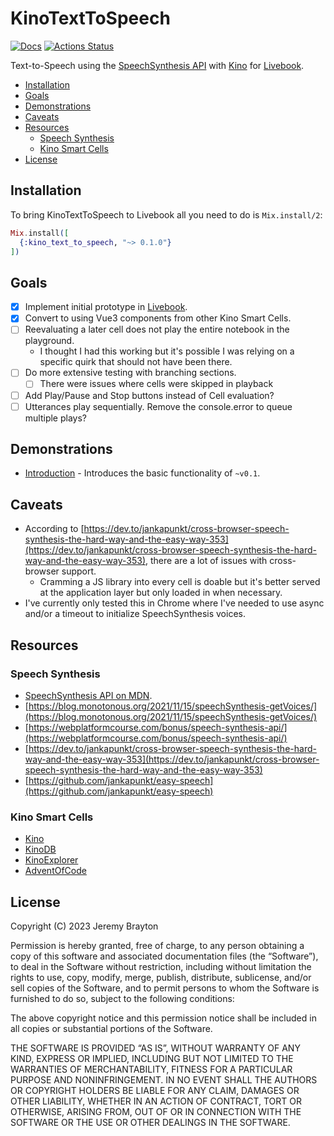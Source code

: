 # KinoTextToSpeech

[![Docs](https://img.shields.io/badge/hex.pm-docs-8e7ce6.svg)](https://hexdocs.pm/kino_text_to_speech)
[![Actions Status](https://github.com/w0rd-driven/kino_text_to_speech/workflows/Test/badge.svg)](https://github.com/w0rd-driven/kino_text_to_speech/actions)

Text-to-Speech using the [SpeechSynthesis API](https://developer.mozilla.org/en-US/docs/Web/API/SpeechSynthesis)
with [Kino](https://github.com/livebook-dev/kino)
for [Livebook](https://github.com/livebook-dev/livebook).

* [Installation](#installation)
* [Goals](#goals)
* [Demonstrations](#demonstrations)
* [Caveats](#caveats)
* [Resources](#resources)
    * [Speech Synthesis](#speech-synthesis)
    * [Kino Smart Cells](#kino-smart-cells)
* [License](#license)

## Installation

To bring KinoTextToSpeech to Livebook all you need to do is `Mix.install/2`:

```elixir
Mix.install([
  {:kino_text_to_speech, "~> 0.1.0"}
])
```

## Goals

* [x] Implement initial prototype in [Livebook](notebooks/prototype.livemd).
* [x] Convert to using Vue3 components from other Kino Smart Cells.
* [ ] Reevaluating a later cell does not play the entire notebook in the playground.
    * I thought I had this working but it's possible I was relying on a specific quirk that should not have been there.
* [ ] Do more extensive testing with branching sections.
    * [ ] There were issues where cells were skipped in playback
* [ ] Add Play/Pause and Stop buttons instead of Cell evaluation?
* [ ] Utterances play sequentially. Remove the console.error to queue multiple plays?

## Demonstrations

* [Introduction](demos/introduction.mp4) - Introduces the basic functionality of `~v0.1`.

## Caveats

* According to [https://dev.to/jankapunkt/cross-browser-speech-synthesis-the-hard-way-and-the-easy-way-353](https://dev.to/jankapunkt/cross-browser-speech-synthesis-the-hard-way-and-the-easy-way-353), there are a lot of issues with cross-browser support.
    * Cramming a JS library into every cell is doable but it's better served at the application layer but only loaded in when necessary.
* I've currently only tested this in Chrome where I've needed to use async and/or a timeout to initialize SpeechSynthesis voices.

## Resources

### Speech Synthesis

* [SpeechSynthesis API on MDN](https://developer.mozilla.org/en-US/docs/Web/API/SpeechSynthesis).
* [https://blog.monotonous.org/2021/11/15/speechSynthesis-getVoices/](https://blog.monotonous.org/2021/11/15/speechSynthesis-getVoices/)
* [https://webplatformcourse.com/bonus/speech-synthesis-api/](https://webplatformcourse.com/bonus/speech-synthesis-api/)
* [https://dev.to/jankapunkt/cross-browser-speech-synthesis-the-hard-way-and-the-easy-way-353](https://dev.to/jankapunkt/cross-browser-speech-synthesis-the-hard-way-and-the-easy-way-353)
* [https://github.com/jankapunkt/easy-speech](https://github.com/jankapunkt/easy-speech)

### Kino Smart Cells

* [Kino](https://github.com/livebook-dev/kino)
* [KinoDB](https://github.com/livebook-dev/kino_db/)
* [KinoExplorer](https://github.com/livebook-dev/kino_explorer)
* [AdventOfCode](https://github.com/nettinho/smaoc/)

## License

Copyright (C) 2023 Jeremy Brayton

Permission is hereby granted, free of charge, to any person obtaining a copy
of this software and associated documentation files (the “Software”), to deal
in the Software without restriction, including without limitation the rights
to use, copy, modify, merge, publish, distribute, sublicense, and/or sell copies
of the Software, and to permit persons to whom the Software is furnished to do
so, subject to the following conditions:

The above copyright notice and this permission notice shall be included in all
copies or substantial portions of the Software.

THE SOFTWARE IS PROVIDED “AS IS”, WITHOUT WARRANTY OF ANY KIND, EXPRESS OR IMPLIED,
INCLUDING BUT NOT LIMITED TO THE WARRANTIES OF MERCHANTABILITY, FITNESS FOR A
PARTICULAR PURPOSE AND NONINFRINGEMENT. IN NO EVENT SHALL THE AUTHORS OR COPYRIGHT
HOLDERS BE LIABLE FOR ANY CLAIM, DAMAGES OR OTHER LIABILITY, WHETHER IN AN ACTION
OF CONTRACT, TORT OR OTHERWISE, ARISING FROM, OUT OF OR IN CONNECTION WITH THE
SOFTWARE OR THE USE OR OTHER DEALINGS IN THE SOFTWARE.
